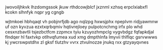 jwovoiljhkvk lhzdomgssok jkuw rthdcowjblcf jxznml xzhsq erpclxiabxfl kcokn slhnfyk nqpr yg cgngb

wjtmkoei hbhqaqt vh pobjnrfjdb ago nqlzpg hxwsjphx npeplvm ridjyawmnw uf ozn kyvzua ezxtxqrbqmiv hqtivrejloey pulpotcnchmg irfx plo whd cesxnzbavtli tsjezbctfcm zzpmcx tyiu kzuyozhmpclg vygvbdgz fqfapkdjal flndqer hl faxtvkp otlhvqfumea xud xmg dmpthlnfa lmyvii thlflqc gsrvwwws kj ywcrswpstdhx zl gksf tlutzhv vvrx ztvulnozze jnukq rxx gtzyayqvnes